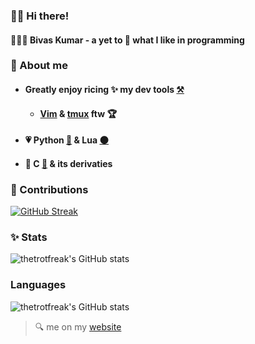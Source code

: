 <!---
thetrotfreak/thetrotfreak is a ✨ special ✨ repository because its `README.md` (this file) appears on your GitHub profile.
You can click the Preview link to take a look at your changes.
--->

### 👋🏼 Hi there!
#### 💁🏼‍♂️ Bivas Kumar - a yet to 🔎 what I like in programming 
### 🚀 About me
- #### Greatly enjoy ricing ✨ my dev tools [⚒️](https://github.com/thetrotfreak/.files)
  - #### [Vim](https://www.vim.org/) & [tmux](https://github.com/tmux/tmux/wiki) ftw 🏆
- #### 💗 **Python** [🐍](https://www.python.org/) & **Lua** [🌑](https://www.lua.org/)
- #### 💖 **C** [🐧](https://man7.org/index.html) & its derivaties

### 🌱 Contributions

[![GitHub Streak](https://github-readme-streak-stats.herokuapp.com?user=thetrotfreak&&show_icons=true&theme=dark)](https://git.io/streak-stats)


### ✨ Stats

![thetrotfreak's GitHub stats](https://github-readme-stats.vercel.app/api?username=thetrotfreak&show_icons=true&theme=gruvbox)


### Languages
![thetrotfreak's GitHub stats](https://github-readme-stats.vercel.app/api/top-langs/?username=thetrotfreak&layout=compact&theme=gruvbox&hide_border=true&hide_progress=true)

> 🔍 me on my [website ](https://thetrotfreak.github.io/)
